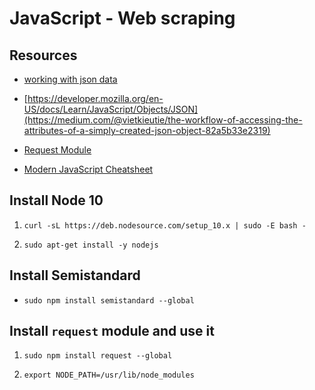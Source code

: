 # JavaScript - Web scraping

## Resources


* [working with json data](https://developer.mozilla.org/en-US/docs/Learn/JavaScript/Objects/JSON)

* [https://developer.mozilla.org/en-US/docs/Learn/JavaScript/Objects/JSON](https://medium.com/@vietkieutie/the-workflow-of-accessing-the-attributes-of-a-simply-created-json-object-82a5b33e2319)

* [Request Module](https://github.com/request/request)

* [Modern JavaScript Cheatsheet](https://medium.com/@vietkieutie/the-workflow-of-accessing-the-attributes-of-a-simply-created-json-object-82a5b33e2319)

## Install Node 10

1. `curl -sL https://deb.nodesource.com/setup_10.x | sudo -E bash -`

2. `sudo apt-get install -y nodejs`

## Install Semistandard

* `sudo npm install semistandard --global`

## Install `request` module and use it

1. `sudo npm install request --global`

2. `export NODE_PATH=/usr/lib/node_modules`


